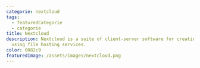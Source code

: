 ```yaml
---
categorie: nextcloud
tags:
  - featuredCategorie
  - categorie
title: Nextcloud
description: Nextcloud is a suite of client-server software for creating and
  using file hosting services.
color: 0082c9
featuredImage: /assets/images/nextcloud.png
---
```

